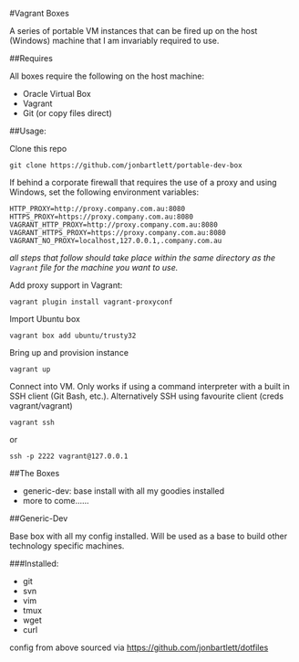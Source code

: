#Vagrant Boxes

A series of portable VM instances that can be fired up on the host (Windows) machine that I am invariably required to use.

##Requires

All boxes require the following on the host machine:

- Oracle Virtual Box
- Vagrant
- Git (or copy files direct)

##Usage:

Clone this repo

```git clone https://github.com/jonbartlett/portable-dev-box```

If behind a corporate firewall that requires the use of a proxy and using Windows, set the following environment variables:

```
HTTP_PROXY=http://proxy.company.com.au:8080
HTTPS_PROXY=https://proxy.company.com.au:8080
VAGRANT_HTTP_PROXY=http://proxy.company.com.au:8080
VAGRANT_HTTPS_PROXY=https://proxy.company.com.au:8080
VAGRANT_NO_PROXY=localhost,127.0.0.1,.company.com.au
```

*all steps that follow should take place within the same directory as the ```Vagrant``` file for the machine you want to use.*

Add proxy support in Vagrant:

```vagrant plugin install vagrant-proxyconf```

Import Ubuntu box

```vagrant box add ubuntu/trusty32```

Bring up and provision instance

```vagrant up```

Connect into VM. Only works if using a command interpreter with a built in SSH client (Git Bash, etc.). Alternatively SSH using favourite client (creds vagrant/vagrant)

```vagrant ssh```

or

```ssh -p 2222 vagrant@127.0.0.1```


##The Boxes
- generic-dev: base install with all my goodies installed
- more to come......

##Generic-Dev

Base box with all my config installed. Will be used as a base to build other technology specific machines.

###Installed:
- git
- svn
- vim
- tmux
- wget
- curl

config from above sourced via https://github.com/jonbartlett/dotfiles

